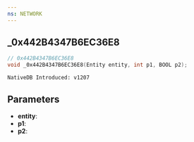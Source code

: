 ```yaml
---
ns: NETWORK
---
```

## _0x442B4347B6EC36E8

```c
// 0x442B4347B6EC36E8
void _0x442B4347B6EC36E8(Entity entity, int p1, BOOL p2);
```

```
NativeDB Introduced: v1207
```

## Parameters
* **entity**:
* **p1**:
* **p2**:

